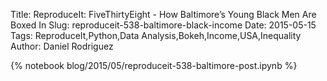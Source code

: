 Title: ReproduceIt: FiveThirtyEight - How Baltimore’s Young Black Men Are Boxed In
Slug: reproduceit-538-baltimore-black-income
Date: 2015-05-15
Tags: ReproduceIt,Python,Data Analysis,Bokeh,Income,USA,Inequality
Author: Daniel Rodriguez

{% notebook blog/2015/05/reproduceit-538-baltimore-post.ipynb %}
